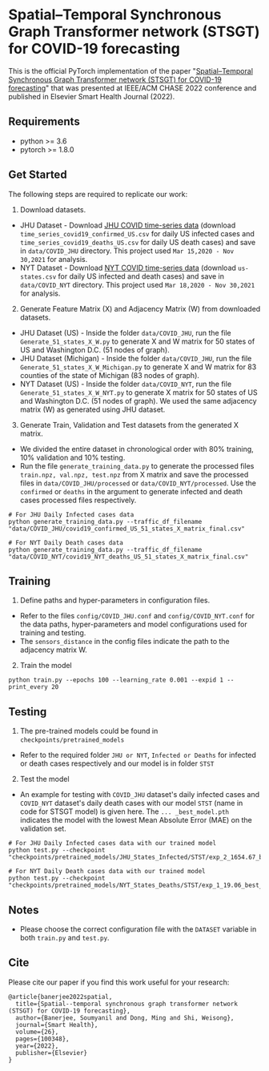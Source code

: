 # Spatial–Temporal Synchronous Graph Transformer network (STSGT) for COVID-19 forecasting

This is the official PyTorch implementation of the paper "[Spatial–Temporal Synchronous Graph Transformer network (STSGT) for COVID-19 forecasting](https://www.sciencedirect.com/science/article/pii/S2352648322000824)" that was presented at IEEE/ACM CHASE 2022 conference and published in Elsevier Smart Health Journal (2022).

## Requirements
* python >= 3.6
* pytorch >= 1.8.0

## Get Started
The following steps are required to replicate our work:

1. Download datasets.
* JHU Dataset - Download [JHU COVID time-series data](https://github.com/CSSEGISandData/COVID-19/tree/master/csse_covid_19_data/csse_covid_19_time_series) (download `time_series_covid19_confirmed_US.csv` for daily US infected cases and `time_series_covid19_deaths_US.csv` for daily US death cases) and save in `data/COVID_JHU` directory. This project used `Mar 15,2020 - Nov 30,2021` for analysis. 
* NYT Dataset - Download [NYT COVID time-series data](https://github.com/nytimes/covid-19-data) (download `us-states.csv` for daily US infected and death cases) and save in `data/COVID_NYT` directory. This project used `Mar 18,2020 - Nov 30,2021` for analysis. 

2. Generate Feature Matrix (X) and Adjacency Matrix (W) from downloaded datasets.
* JHU Dataset (US) - Inside the folder `data/COVID_JHU`, run the file `Generate_51_states_X_W.py` to generate X and W matrix for 50 states of US and Washington D.C. (51 nodes of graph).
* JHU Dataset (Michigan) - Inside the folder `data/COVID_JHU`, run the file `Generate_51_states_X_W_Michigan.py` to generate X and W matrix for 83 counties of the state of Michigan (83 nodes of graph).
* NYT Dataset (US) - Inside the folder `data/COVID_NYT`, run the file `Generate_51_states_X_W_NYT.py` to generate X matrix for 50 states of US and Washington D.C. (51 nodes of graph). We used the same adjacency matrix (W) as generated using JHU dataset.

3. Generate Train, Validation and Test datasets from the generated X matrix.
* We divided the entire dataset in chronological order with 80% training, 10% validation and 10% testing.
* Run the file `generate_training_data.py` to generate the processed files `train.npz, val.npz, test.npz` from X matrix and save the processed files in `data/COVID_JHU/processed` or `data/COVID_NYT/processed`. Use the `confirmed` or `deaths` in the argument to generate infected and death cases processed files respectively.
```
# For JHU Daily Infected cases data
python generate_training_data.py --traffic_df_filename "data/COVID_JHU/covid19_confirmed_US_51_states_X_matrix_final.csv" 

# For NYT Daily Death cases data
python generate_training_data.py --traffic_df_filename "data/COVID_NYT/covid19_NYT_deaths_US_51_states_X_matrix_final.csv"
```

## Training

1. Define paths and hyper-parameters in configuration files.
* Refer to the files `config/COVID_JHU.conf` and `config/COVID_NYT.conf` for the data paths, hyper-parameters and model configurations used for training and testing. 
* The `sensors_distance` in the config files indicate the path to the adjacency matrix W.

2. Train the model
```
python train.py --epochs 100 --learning_rate 0.001 --expid 1 --print_every 20
```

## Testing

1. The pre-trained models could be found in `checkpoints/pretrained_models`
* Refer to the required folder `JHU or NYT`, `Infected or Deaths` for infected or death cases respectively and our model is in folder `STST`

2. Test the model
* An example for testing with `COVID_JHU` dataset's daily infected cases and `COVID_NYT` dataset's daily death cases with our model `STST` (name in code for STSGT model) is given here. The `... _best_model.pth` indicates the model with the lowest Mean Absolute Error (MAE) on the validation set. 
```
# For JHU Daily Infected cases data with our trained model
python test.py --checkpoint "checkpoints/pretrained_models/JHU_States_Infected/STST/exp_2_1654.67_best_model.pth"

# For NYT Daily Death cases data with our trained model
python test.py --checkpoint "checkpoints/pretrained_models/NYT_States_Deaths/STST/exp_1_19.06_best_model.pth"
```

## Notes
* Please choose the correct configuration file with the `DATASET` variable in both `train.py` and `test.py`.

## Cite
Please cite our paper if you find this work useful for your research:
```
@article{banerjee2022spatial,
  title={Spatial--temporal synchronous graph transformer network (STSGT) for COVID-19 forecasting},
  author={Banerjee, Soumyanil and Dong, Ming and Shi, Weisong},
  journal={Smart Health},
  volume={26},
  pages={100348},
  year={2022},
  publisher={Elsevier}
}
```

